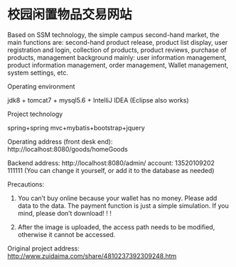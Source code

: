 # 校园闲置物品交易网站


Based on SSM technology, the simple campus second-hand market, the main functions are: second-hand product release, product list display, user registration and login, collection of products, product reviews, purchase of products, management background mainly: user information management, product information management, order management, Wallet management, system settings, etc.

Operating environment

jdk8 + tomcat7 + mysql5.6 + IntelliJ IDEA (Eclipse also works)

Project technology

spring+spring mvc+mybatis+bootstrap+jquery

Operating address (front desk end): http://localhost:8080/goods/homeGoods

Backend address: http://localhost:8080/admin/ account: 13520109202 111111 (You can change it yourself, or add it to the database as needed)

Precautions:

1. You can’t buy online because your wallet has no money. Please add data to the data. The payment function is just a simple simulation. If you mind, please don’t download! ! !

2. After the image is uploaded, the access path needs to be modified, otherwise it cannot be accessed.

Original project address: http://www.zuidaima.com/share/4810237392309248.htm
